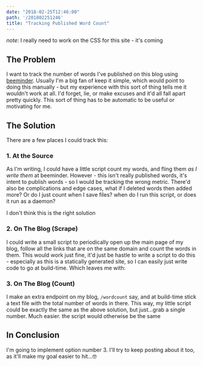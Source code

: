 ```yaml
---
date: "2018-02-25T12:46:00"
path: '/201802251246'
title: "Tracking Published Word Count"
---
```


_note_: I really need to work on the CSS for this site - it's coming

## The Problem

I want to track the number of words I've published on this blog using [beeminder](http://beeminder.com/).
Usually I'm a big fan of keep it simple, which would point to doing this manually - but my experience with this sort of thing tells me it wouldn't work at all. I'd forget, lie, or make excuses and it'd all
fall apart pretty quickly. This sort of thing has to be automatic to be useful or motivating for me.

## The Solution

There are a few places I could track this:

### 1. At the Source

As I'm writing, I could have a little script count my words, and fling them _as I write them_ at beeminder. However - this isn't really published words, it's intent to publish words - so I would be tracking the wrong metric. There'd also be complications and edge cases, what if I deleted words then added more? Or do I just count when I save files? when do I run this script, or does it run as a daemon?

I don't think this is the right solution

### 2. On The Blog (Scrape)

I could write a small script to periodically open up the main page of my blog, follow all the links that
are on the same domain and count the words in them. This would work just fine, it'd just be hastle to write a script to do this - especially as this is a statically generated site, so I can easily just write
code to go at build-time. Which leaves me with:

### 3. On The Blog (Count)

I make an extra endpoint on my blog, `/wordcount` say, and at build-time stick a text file with the total
number of words in there. This way, my little script could be exactly the same as the above solution, but just...grab a single number. Much easier. the script would otherwise be the same

## In Conclusion

I'm going to implement option number 3. I'll try to keep posting about it too, as it'll make my goal easier to hit...🤓
